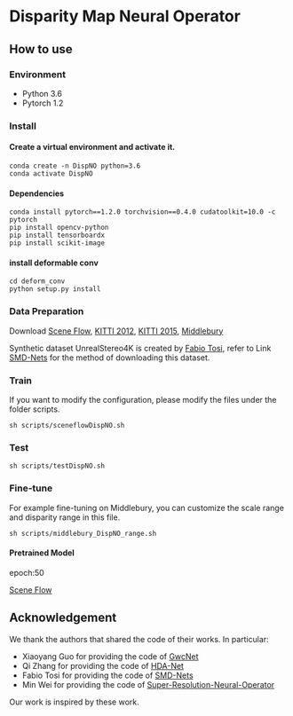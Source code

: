 # Disparity Map Neural Operator

## How to use

### Environment

- Python 3.6
- Pytorch 1.2

### Install

#### Create a virtual environment and activate it.

```
conda create -n DispNO python=3.6
conda activate DispNO
```

#### Dependencies

```
conda install pytorch==1.2.0 torchvision==0.4.0 cudatoolkit=10.0 -c pytorch
pip install opencv-python
pip install tensorboardx
pip install scikit-image
```

#### install deformable conv

```
cd deform_conv
python setup.py install
```

### Data Preparation

Download [Scene Flow](https://lmb.informatik.uni-freiburg.de/resources/datasets/SceneFlowDatasets.en.html), [KITTI 2012](http://www.cvlibs.net/datasets/kitti/eval_stereo_flow.php?benchmark=stereo), [KITTI 2015](http://www.cvlibs.net/datasets/kitti/eval_scene_flow.php?benchmark=stereo), [Middlebury](https://vision.middlebury.edu/stereo/data/)

Synthetic dataset UnrealStereo4K is created by [Fabio Tosi](https://vision.disi.unibo.it/~ftosi/), refer to Link [SMD-Nets](https://github.com/fabiotosi92/SMD-Nets) for the method of downloading this dataset.

### Train

If you want to modify the configuration, please modify the files under the folder scripts.

```
sh scripts/sceneflowDispNO.sh
```

### Test

```
sh scripts/testDispNO.sh
```

### Fine-tune

For example fine-tuning on Middlebury, you can customize the scale range and disparity range in this file.

```
sh scripts/middlebury_DispNO_range.sh
```

#### Pretrained Model

epoch:50 

[Scene Flow](https://drive.google.com/drive/folders/1iZw0XkA2AjMOY5D2xLKghNYgyqn8r1oF?usp=sharing)

## Acknowledgement

We thank the authors that shared the code of their works. In particular:

- Xiaoyang Guo for providing the code of [GwcNet](https://github.com/xy-guo/GwcNet)
- Qi Zhang for providing the code of [HDA-Net](https://dl.acm.org/doi/abs/10.1145/3474085.3475273)
- Fabio Tosi for providing the code of [SMD-Nets](https://github.com/fabiotosi92/SMD-Nets)
- Min Wei for providing the code of [Super-Resolution-Neural-Operator](https://github.com/2y7c3/Super-Resolution-Neural-Operator)

Our work is inspired by these work.